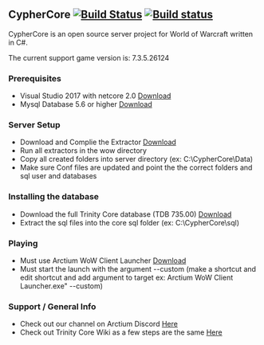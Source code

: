 ## CypherCore [![Build Status](https://travis-ci.org/CypherCore/CypherCore.svg?branch=master)](https://travis-ci.org/CypherCore/CypherCore) [![Build status](https://ci.appveyor.com/api/projects/status/ge4hjp1h1d28q25j?svg=true)](https://ci.appveyor.com/project/hondacrx/cyphercore)

CypherCore is an open source server project for World of Warcraft written in C#.

The current support game version is: 7.3.5.26124

### Prerequisites
* Visual Studio 2017 with netcore 2.0 [Download](https://www.visualstudio.com/downloads/)
* Mysql Database 5.6 or higher [Download](https://dev.mysql.com/downloads/mysql/)

### Server Setup
* Download and Complie the Extractor [Download](https://github.com/CypherCore/Tools)
* Run all extractors in the wow directory
* Copy all created folders into server directory (ex: C:\CypherCore\Data)
* Make sure Conf files are updated and point the the correct folders and sql user and databases

### Installing the database
* Download the full Trinity Core database (TDB 735.00) [Download](https://github.com/TrinityCore/TrinityCore/releases)
* Extract the sql files into the core sql folder (ex: C:\CypherCore\sql)

### Playing
* Must use Arctium WoW Client Launcher [Download](https://arctium.io/files/?f=15ac71b2f0df3f)
* Must start the launch with the argument --custom 
(make a shortcut and edit shortcut and add argument to target ex: Arctium WoW Client Launcher.exe" --custom)

### Support / General Info
* Check out our channel on Arctium Discord [Here](https://discord.gg/Hac3qn6)
* Check out Trinity Core Wiki as a few steps are the same [Here](https://trinitycore.atlassian.net/wiki/spaces/tc/pages/2130077/Installation+Guide)
